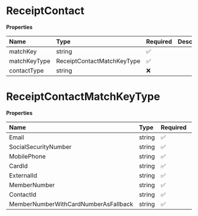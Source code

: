 # ReceiptContact

**Properties**

| Name         | Type                       | Required | Description |
| :----------- | :------------------------- | :------- | :---------- |
| matchKey     | string                     | ✅       |             |
| matchKeyType | ReceiptContactMatchKeyType | ✅       |             |
| contactType  | string                     | ❌       |             |

# ReceiptContactMatchKeyType

**Properties**

| Name                                 | Type   | Required | Description                            |
| :----------------------------------- | :----- | :------- | :------------------------------------- |
| Email                                | string | ✅       | "Email"                                |
| SocialSecurityNumber                 | string | ✅       | "SocialSecurityNumber"                 |
| MobilePhone                          | string | ✅       | "MobilePhone"                          |
| CardId                               | string | ✅       | "CardId"                               |
| ExternalId                           | string | ✅       | "ExternalId"                           |
| MemberNumber                         | string | ✅       | "MemberNumber"                         |
| ContactId                            | string | ✅       | "ContactId"                            |
| MemberNumberWithCardNumberAsFallback | string | ✅       | "MemberNumberWithCardNumberAsFallback" |
